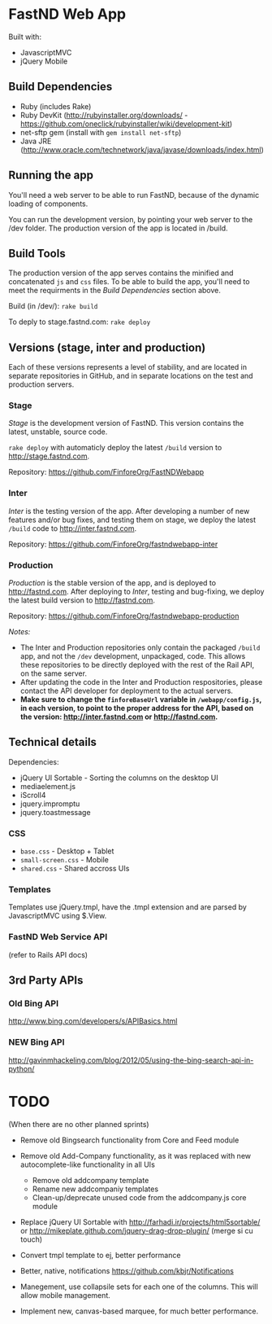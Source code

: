 # FastND Web App

Built with:

* JavascriptMVC
* jQuery Mobile


## Build Dependencies

* Ruby (includes Rake)
* Ruby DevKit (http://rubyinstaller.org/downloads/ - https://github.com/oneclick/rubyinstaller/wiki/development-kit)
* net-sftp gem (install with `gem install net-sftp`)
* Java JRE (http://www.oracle.com/technetwork/java/javase/downloads/index.html)


## Running the app

You'll need a web server to be able to run FastND, because of the dynamic loading of components.

You can run the development version, by pointing your web server to the /dev folder.
The production version of the app is located in /build.

## Build Tools

The production version of the app serves contains the minified and concatenated `js` and `css` files. To be able to build the app, you'll need to meet the requirments in the *Build Dependencies* section above.

Build (in /dev/):
`rake build`

To deply to stage.fastnd.com:
`rake deploy`

## Versions (stage, inter and production)

Each of these versions represents a level of stability, and are located in separate repositories in GitHub, and in separate locations on the test and production servers.

### Stage

*Stage* is the development version of FastND. This version contains the latest, unstable, source code.

`rake deploy` with automaticly deploy the latest `/build` version to http://stage.fastnd.com.

Repository: https://github.com/FinforeOrg/FastNDWebapp

### Inter

*Inter* is the testing version of the app. After developing a number of new features and/or bug fixes, and testing them on stage, we deploy the latest `/build` code to http://inter.fastnd.com.

Repository: https://github.com/FinforeOrg/fastndwebapp-inter

### Production

*Production* is the stable version of the app, and is deployed to http://fastnd.com. After deploying to *Inter*, testing and bug-fixing, we deploy the latest build version to http://fastnd.com.

Repository: https://github.com/FinforeOrg/fastndwebapp-production

*Notes:* 

* The Inter and Production repositories only contain the packaged `/build` app, and not the `/dev` development, unpackaged, code. This allows these repositories to be directly deployed with the rest of the Rail API, on the same server.
* After updating the code in the Inter and Production respositories, please contact the API developer for deployment to the actual servers.
* **Make sure to change the `finforeBaseUrl` variable in `/webapp/config.js`, in each version, to point to the proper address for the API, based on the version: http://inter.fastnd.com or http://fastnd.com.**



## Technical details

Dependencies:

* jQuery UI Sortable - Sorting the columns on the desktop UI
* mediaelement.js
* iScroll4
* jquery.impromptu
* jquery.toastmessage

### CSS

* `base.css` - Desktop + Tablet
* `small-screen.css` - Mobile
* `shared.css` - Shared accross UIs

### Templates

Templates use jQuery.tmpl, have the .tmpl extension and are parsed by JavascriptMVC using $.View.

### FastND Web Service API

(refer to Rails API docs)


## 3rd Party APIs

### Old Bing API
http://www.bing.com/developers/s/APIBasics.html

### NEW Bing API
http://gavinmhackeling.com/blog/2012/05/using-the-bing-search-api-in-python/


# TODO

(When there are no other planned sprints)

* Remove old Bingsearch functionality from Core and Feed module

* Remove old Add-Company functionality, as it was replaced with new autocomplete-like functionality in all UIs
	- Remove old addcompany template
	- Rename new addcompaniy templates
	- Clean-up/deprecate unused code from the addcompany.js core module

* Replace jQuery UI Sortable with 
	http://farhadi.ir/projects/html5sortable/
	or
	http://mikeplate.github.com/jquery-drag-drop-plugin/ (merge si cu touch)
	
* Convert tmpl template to ej, better performance
* Better, native, notifications https://github.com/kbjr/Notifications
* Manegement, use collapsile sets for each one of the columns. This will allow mobile management.
* Implement new, canvas-based marquee, for much better performance.